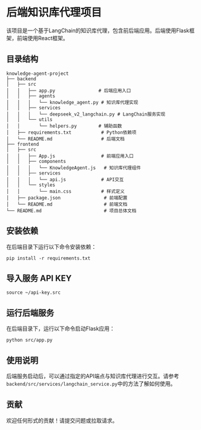# 后端知识库代理项目

该项目是一个基于LangChain的知识库代理，包含前后端应用。后端使用Flask框架，前端使用React框架。

## 目录结构

```
knowledge-agent-project
├── backend
│   ├── src
│   │   ├── app.py                # 后端应用入口
│   │   ├── agents
│   │   │   └── knowledge_agent.py # 知识库代理实现
│   │   ├── services
│   │   │   └── deepseek_v2_langchain.py # LangChain服务实现
│   │   └── utils
│   │       └── helpers.py        # 辅助函数
│   ├── requirements.txt           # Python依赖项
│   └── README.md                  # 后端文档
├── frontend
│   ├── src
│   │   ├── App.js                 # 前端应用入口
│   │   ├── components
│   │   │   └── KnowledgeAgent.js   # 知识库代理组件
│   │   ├── services
│   │   │   └── api.js             # API交互
│   │   └── styles
│   │       └── main.css           # 样式定义
│   ├── package.json                # 前端配置
│   └── README.md                   # 前端文档
└── README.md                       # 项目总体文档
```

## 安装依赖

在后端目录下运行以下命令安装依赖：

```
pip install -r requirements.txt
```

## 导入服务 API KEY
```
source ~/api-key.src
```

## 运行后端服务

在后端目录下，运行以下命令启动Flask应用：

```
python src/app.py
```

## 使用说明

后端服务启动后，可以通过指定的API端点与知识库代理进行交互。请参考`backend/src/services/langchain_service.py`中的方法了解如何使用。

## 贡献

欢迎任何形式的贡献！请提交问题或拉取请求。